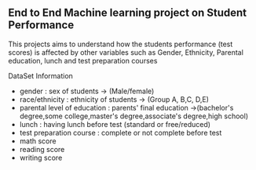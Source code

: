 ## End to End Machine learning project on Student Performance

This projects aims to understand how  the students performance (test scores) is affected by other variables such as Gender, Ethnicity, Parental education, lunch and test preparation courses

 DataSet Information
- gender : sex of students  -> (Male/female)
- race/ethnicity : ethnicity of students -> (Group A, B,C, D,E)
- parental level of education : parents' final education ->(bachelor's degree,some college,master's degree,associate's degree,high school)
- lunch : having lunch before test (standard or free/reduced) 
- test preparation course : complete or not complete before test
- math score
- reading score
- writing score
